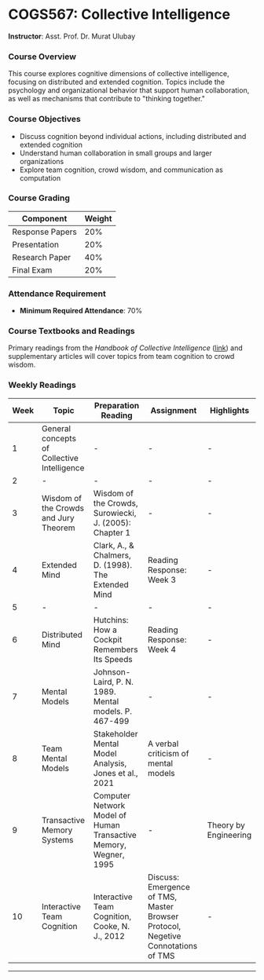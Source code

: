 # COGS567: Collective Intelligence
**Instructor**: Asst. Prof. Dr. Murat Ulubay

### Course Overview
This course explores cognitive dimensions of collective intelligence, focusing on distributed and extended cognition. Topics include the psychology and organizational behavior that support human collaboration, as well as mechanisms that contribute to "thinking together."

### Course Objectives
- Discuss cognition beyond individual actions, including distributed and extended cognition
- Understand human collaboration in small groups and larger organizations
- Explore team cognition, crowd wisdom, and communication as computation

### Course Grading
| Component           | Weight |
|---------------------|--------|
| Response Papers     | 20%    |
| Presentation        | 20%    |
| Research Paper      | 40%    |
| Final Exam          | 20%    |

### Attendance Requirement
- **Minimum Required Attendance**: 70%

### Course Textbooks and Readings
Primary readings from the *Handbook of Collective Intelligence* ([link](https://cci.mit.edu/cichapterlinks/)) and supplementary articles will cover topics from team cognition to crowd wisdom.

### Weekly Readings

| Week | Topic                                  | Preparation Reading                                      | Assignment                           | Highlights                          |
|------|----------------------------------------|-------------------------------------------------|--------------------------------------------------|--------------------------------------------------|
| 1    | General concepts of Collective Intelligence | - | - | - |
| 2    | - | - | - | - |
| 3    | Wisdom of the Crowds and Jury Theorem | Wisdom of the Crowds, Surowiecki, J. (2005): Chapter 1  | - | - |
| 4    | Extended Mind  | Clark, A., & Chalmers, D. (1998). The Extended Mind | Reading Response: Week 3 | - |
| 5    | - | - | - | - |
| 6    | Distributed Mind  | Hutchins: How a Cockpit Remembers Its Speeds  | Reading Response: Week 4 | - |
| 7    | Mental Models  | Johnson-Laird, P. N. 1989. Mental models. P. 467-499 | - | - |
| 8    | Team Mental Models  | Stakeholder Mental Model Analysis, Jones et al., 2021 | A verbal criticism of mental models | - |
| 9    | Transactive Memory Systems | Computer Network Model of Human Transactive Memory, Wegner, 1995 | - | Theory by Engineering |
| 10    | Interactive Team Cognition | Interactive Team Cognition, Cooke, N. J., 2012 | Discuss: Emergence of TMS, Master Browser Protocol, Negetive Connotations of TMS | - |
---
